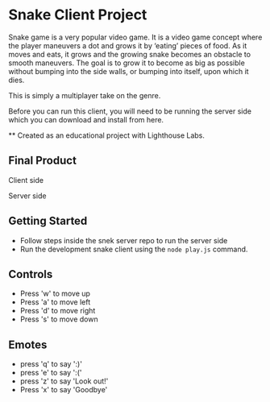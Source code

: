 # Snake Client Project

Snake game is a very popular video game. It is a video game concept where the player maneuvers a dot and grows it by ‘eating’ pieces of food. As it moves and eats, it grows and the growing snake becomes an obstacle to smooth maneuvers. The goal is to grow it to become as big as possible without bumping into the side walls, or bumping into itself, upon which it dies.

This is simply a multiplayer take on the genre.

Before you can run this client, you will need to be running the server side which you can download and install from here. 

** Created as an educational project with Lighthouse Labs.

## Final Product

Client side


Server side


## Getting Started

- Follow steps inside the snek server repo to run the server side
- Run the development snake client using the `node play.js` command.

## Controls
- Press 'w' to move up
- Press 'a' to move left
- Press 'd' to move right
- Press 's' to move down

## Emotes
- press 'q' to say ':)'
- press 'e' to say ':('
- press 'z' to say 'Look out!'
- Press 'x' to say 'Goodbye'
